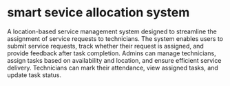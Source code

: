 # smart sevice allocation system
 A location-based service management system designed to streamline the assignment of service requests to technicians. The system enables users to submit service requests, track whether their request is assigned, and provide feedback after task completion. Admins can manage technicians, assign tasks based on availability and location, and ensure efficient service delivery. Technicians can mark their attendance, view assigned tasks, and update task status.
